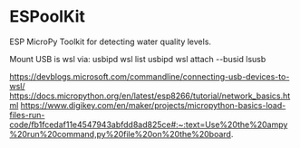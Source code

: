 # ESPoolKit
ESP MicroPy Toolkit for detecting water quality levels. 


Mount USB is wsl via: 
usbipd wsl list
usbipd wsl attach --busid <busid>
lsusb


https://devblogs.microsoft.com/commandline/connecting-usb-devices-to-wsl/
https://docs.micropython.org/en/latest/esp8266/tutorial/network_basics.html
https://www.digikey.com/en/maker/projects/micropython-basics-load-files-run-code/fb1fcedaf11e4547943abfdd8ad825ce#:~:text=Use%20the%20ampy%20run%20command,py%20file%20on%20the%20board.
